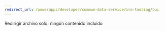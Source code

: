 ```yaml
---
redirect_url: /powerapps/developer/common-data-service/xrm-tooling/build-windows-client-applications-xrm-tools.md
---
```

Redirigir archivo solo; ningún contenido incluido
